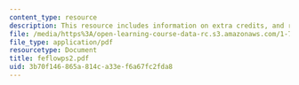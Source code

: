 ```yaml
---
content_type: resource
description: This resource includes information on extra credits, and relevent questions.
file: /media/https%3A/open-learning-course-data-rc.s3.amazonaws.com/1-72-groundwater-hydrology-fall-2005/3b70f146865a814ca33ef6a67fc2fda8_feflowps2.pdf
file_type: application/pdf
resourcetype: Document
title: feflowps2.pdf
uid: 3b70f146-865a-814c-a33e-f6a67fc2fda8
---
```


